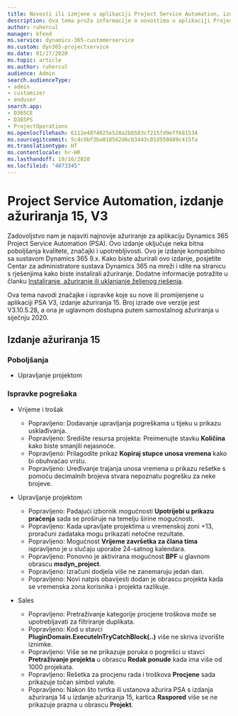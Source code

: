```yaml
---
title: Novosti ili izmjene u aplikaciji Project Service Automation, izdanje ažuriranja 15, V3
description: Ova tema pruža informacije o novostima u aplikaciji Project Service Automation, izdanje ažuriranja 15, V3.
author: ruhercul
manager: kfend
ms.service: dynamics-365-customerservice
ms.custom: dyn365-projectservice
ms.date: 01/27/2020
ms.topic: article
ms.author: ruhercul
audience: Admin
search.audienceType:
- admin
- customizer
- enduser
search.app:
- D365CE
- D365PS
- ProjectOperations
ms.openlocfilehash: 6112e4874025e528a2bb583cf215fd9eff681534
ms.sourcegitcommit: 5c4c9bf3ba018562d6cb3443c01d550489c415fa
ms.translationtype: HT
ms.contentlocale: hr-HR
ms.lasthandoff: 10/16/2020
ms.locfileid: "4073345"
---
```

# <a name="project-service-automation-update-release-15-v3"></a>Project Service Automation, izdanje ažuriranja 15, V3

Zadovoljstvo nam je najaviti najnovije ažuriranje za aplikaciju Dynamics 365 Project Service Automation (PSA). Ovo izdanje uključuje neka bitna poboljšanja kvalitete, značajki i upotrebljivosti. Ovo je izdanje kompatibilno sa sustavom Dynamics 365 9.x. Kako biste ažurirali ovo izdanje, posjetite Centar za administratore sustava Dynamics 365 na mreži i idite na stranicu s rješenjima kako biste instalirali ažuriranje. Dodatne informacije potražite u članku [Instaliranje, ažuriranje ili uklanjanje željenog rješenja](https://docs.microsoft.com/power-platform/admin/install-remove-preferred-solution).

Ova tema navodi značajke i ispravke koje su nove ili promijenjene u aplikaciji PSA V3, izdanje ažuriranja 15. Broj izrade ove verzije jest V3.10.5.28, a ona je uglavnom dostupna putem samostalnog ažuriranja u siječnju 2020.

## <a name="update-release-15"></a>Izdanje ažuriranja 15 

### <a name="enhancements"></a>Poboljšanja

- Upravljanje projektom

### <a name="bug-fixes"></a>Ispravke pogrešaka

- Vrijeme i trošak

  - Popravljeno: Dodavanje upravljanja pogreškama u tijeku u prikazu usklađivanja.
  - Popravljeno: Središte resursa projekta: Preimenujte stavku **Količina** kako biste smanjili nejasnoće.
  - Popravljeno: Prilagodite prikaz **Kopiraj stupce unosa vremena** kako bi obuhvaćao vrstu.
  - Popravljeno: Uređivanje trajanja unosa vremena u prikazu rešetke s pomoću decimalnih brojeva stvara nepoznatu pogrešku za neke brojeve.

- Upravljanje projektom

  - Popravljeno: Padajući izbornik mogućnosti **Upotrijebi u prikazu praćenja** sada se proširuje na temelju širine mogućnosti.
  - Popravljeno: Kada upravljate projektima u vremenskoj zoni +13, proračuni zadataka mogu prikazati netočne rezultate.
  - Popravljeno: Mogućnost **Vrijeme završetka za člana tima** ispravljeno je u slučaju uporabe 24-satnog kalendara.
  - Popravljeno: Ponovno je aktivirana mogućnost **BPF** u glavnom obrascu **msdyn_project**.
  - Popravljeno: Izračuni dodjela više ne zanemaruju jedan dan.
  - Popravljeno: Novi natpis obavijesti dodan je obrascu projekta kada se vremenska zona korisnika i projekta razlikuje.

- Sales

  - Popravljeno: Pretraživanje kategorije procjene troškova može se upotrebljavati za filtriranje duplikata.
  - Popravljeno: Kod u stavci **PluginDomain.ExecuteInTryCatchBlock(..)** više ne skriva izvorište iznimke.
  - Popravljeno: Više se ne prikazuje poruka o pogrešci u stavci **Pretraživanje projekta** u obrascu **Redak ponude** kada ima više od 1000 projekata.
  - Popravljeno: Rešetka za procjenu rada i troškova **Procjene** sada prikazuje točan simbol valute.
  - Popravljeno: Nakon što tvrtka ili ustanova ažurira PSA s izdanja ažuriranja 14 u izdanje ažuriranja 15, kartica **Raspored** više se ne prikazuje prazna u obrascu **Projekt**.
